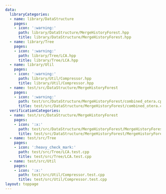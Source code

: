 ```yaml
---
data:
  libraryCategories:
  - name: library/DataStructure
    pages:
    - icon: ':warning:'
      path: library/DataStructure/MergeHistoryForest.hpp
      title: library/DataStructure/MergeHistoryForest.hpp
  - name: library/Tree
    pages:
    - icon: ':warning:'
      path: library/Tree/LCA.hpp
      title: library/Tree/LCA.hpp
  - name: library/Util
    pages:
    - icon: ':warning:'
      path: library/Util/Compressor.hpp
      title: library/Util/Compressor.hpp
  - name: test/src/DataStructure/MergeHistoryForest
    pages:
    - icon: ':warning:'
      path: test/src/DataStructure/MergeHistoryForest/combined_otera.cpp
      title: test/src/DataStructure/MergeHistoryForest/combined_otera.cpp
  verificationCategories:
  - name: test/src/DataStructure/MergeHistoryForest
    pages:
    - icon: ':x:'
      path: test/src/DataStructure/MergeHistoryForest/MergeHistoryForest.test.cpp
      title: test/src/DataStructure/MergeHistoryForest/MergeHistoryForest.test.cpp
  - name: test/src/Tree
    pages:
    - icon: ':heavy_check_mark:'
      path: test/src/Tree/LCA.test.cpp
      title: test/src/Tree/LCA.test.cpp
  - name: test/src/Util
    pages:
    - icon: ':x:'
      path: test/src/Util/Compressor.test.cpp
      title: test/src/Util/Compressor.test.cpp
layout: toppage
---
```

